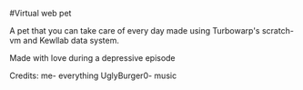  #Virtual web pet

A pet that you can take care of every day made using Turbowarp's scratch-vm and Kewllab data system.

Made with love during a depressive episode

Credits: me- everything
         UglyBurger0- music
